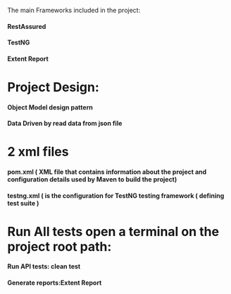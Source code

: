 
 The main Frameworks included in the project:
  #### RestAssured
  #### TestNG
  #### Extent Report

# Project Design:
 #### Object Model design pattern
 #### Data Driven by read data from json file 

 # 2 xml files
 #### pom.xml ( XML file that contains information about the project and configuration details used by Maven to build the project)
 #### testng.xml ( is the configuration for TestNG testing framework ( defining test suite )


 # Run All tests open a terminal on the project root path:
#### Run API tests:  clean test
#### Generate reports:Extent Report
